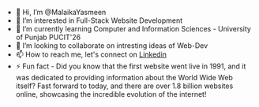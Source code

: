 - 👋 Hi, I’m @MalaikaYasmeen
- 👀 I’m interested in Full-Stack Website Development
- 🌱 I’m currently learning Computer and Information Sciences - University of Punjab PUCIT'26
- 💞️ I’m looking to collaborate on intresting ideas of Web-Dev
- 📫 How to reach me, let's connect on [Linkedin](https://www.linkedin.com/in/malaikayasmeen/)
- ⚡ Fun fact - Did you know that the first website went live in 1991, and it was dedicated to providing information about the World Wide Web itself? Fast forward to today, and there are over 1.8 billion websites online, showcasing the incredible evolution of the internet!



